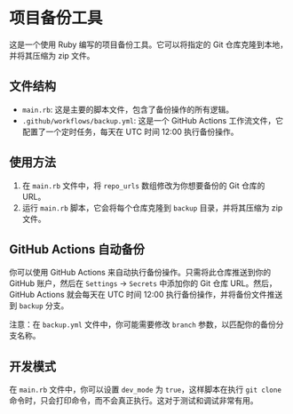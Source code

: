 # 项目备份工具

这是一个使用 Ruby 编写的项目备份工具。它可以将指定的 Git 仓库克隆到本地，并将其压缩为 zip 文件。

## 文件结构

- `main.rb`: 这是主要的脚本文件，包含了备份操作的所有逻辑。
- `.github/workflows/backup.yml`: 这是一个 GitHub Actions 工作流文件，它配置了一个定时任务，每天在 UTC 时间 12:00 执行备份操作。

## 使用方法

1. 在 `main.rb` 文件中，将 `repo_urls` 数组修改为你想要备份的 Git 仓库的 URL。
2. 运行 `main.rb` 脚本，它会将每个仓库克隆到 `backup` 目录，并将其压缩为 zip 文件。

## GitHub Actions 自动备份

你可以使用 GitHub Actions 来自动执行备份操作。只需将此仓库推送到你的 GitHub 账户，然后在 `Settings` -> `Secrets` 中添加你的 Git 仓库 URL。然后，GitHub Actions 就会每天在 UTC 时间 12:00 执行备份操作，并将备份文件推送到 `backup` 分支。

注意：在 `backup.yml` 文件中，你可能需要修改 `branch` 参数，以匹配你的备份分支名称。

## 开发模式

在 `main.rb` 文件中，你可以设置 `dev_mode` 为 `true`，这样脚本在执行 `git clone` 命令时，只会打印命令，而不会真正执行。这对于测试和调试非常有用。